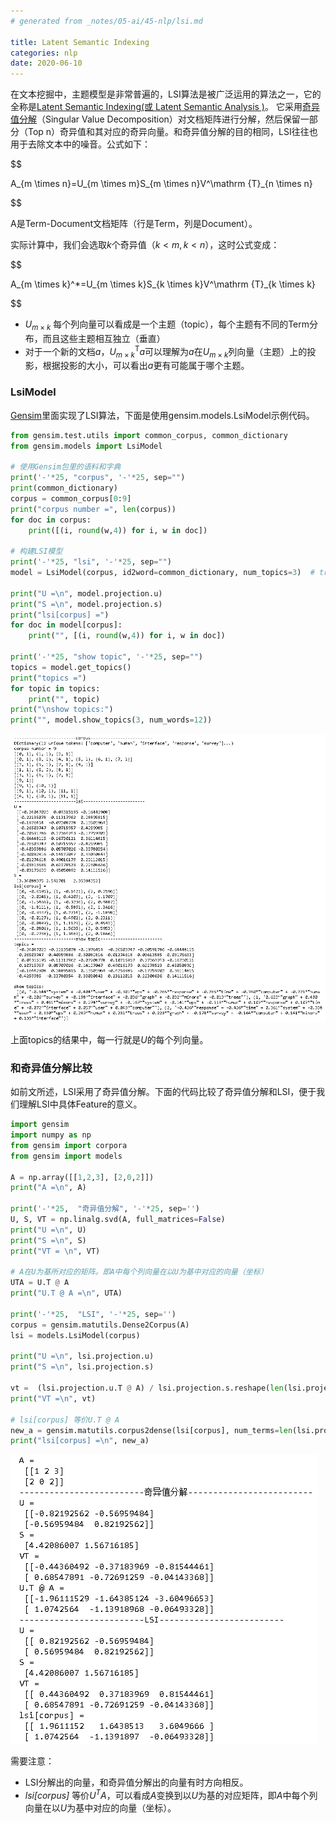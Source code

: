 ```yaml
---
# generated from _notes/05-ai/45-nlp/lsi.md

title: Latent Semantic Indexing
categories: nlp
date: 2020-06-10
---
```


在文本挖掘中，主题模型是非常普遍的，LSI算法是被广泛运用的算法之一，它的全称是[Latent Semantic Indexing(或 Latent Semantic Analysis )](https://en.wikipedia.org/wiki/Latent_semantic_analysis#Latent_semantic_indexing)。 它采用[奇异值分解](https://zh.wikipedia.org/zh-hans/%E5%A5%87%E5%BC%82%E5%80%BC%E5%88%86%E8%A7%A3)（Singular Value Decomposition）对文档矩阵进行分解，然后保留一部分（Top n）奇异值和其对应的奇异向量。和奇异值分解的目的相同，LSI往往也用于去除文本中的噪音。公式如下：

$$

A_{m \times n}=U_{m \times m}S_{m \times n}V^\mathrm {T}_{n \times n}

$$

A是Term-Document文档矩阵（行是Term，列是Document）。

实际计算中，我们会选取$k$个奇异值（$k < m, k < n$），这时公式变成：

$$

A_{m \times k}^*=U_{m \times k}S_{k \times k}V^\mathrm {T}_{k \times k}

$$

- $U_{m \times k}$ 每个列向量可以看成是一个主题（topic），每个主题有不同的Term分布，而且这些主题相互独立（垂直）
- 对于一个新的文档$a$，$U_{m \times k}^\mathrm {T}a$可以理解为$a$在$U_{m \times k}$列向量（主题）上的投影，根据投影的大小，可以看出$a$更有可能属于哪个主题。

### LsiModel

[Gensim](https://radimrehurek.com/gensim/)里面实现了LSI算法，下面是使用gensim.models.LsiModel示例代码。

~~~python
from gensim.test.utils import common_corpus, common_dictionary
from gensim.models import LsiModel

# 使用Gensim包里的语料和字典
print('-'*25, "corpus", '-'*25, sep="") 
print(common_dictionary)
corpus = common_corpus[0:9]
print("corpus number =", len(corpus))
for doc in corpus:
    print([(i, round(w,4)) for i, w in doc])

# 构建LSI模型    
print('-'*25, "lsi", '-'*25, sep="")  
model = LsiModel(corpus, id2word=common_dictionary, num_topics=3)  # train model

print("U =\n", model.projection.u)
print("S =\n", model.projection.s)
print("lsi[corpus] =")
for doc in model[corpus]:
    print("", [(i, round(w,4)) for i, w in doc])

print('-'*25, "show topic", '-'*25, sep="")    
topics = model.get_topics()
print("topics =")
for topic in topics: 
    print("", topic)
print("\nshow topics:")    
print("", model.show_topics(3, num_words=12))
~~~

![image-20200612164118539](/assets/images/image-20200612164118539.png)

上面topics的结果中，每一行就是$U$的每个列向量。

### 和奇异值分解比较

如前文所述，LSI采用了奇异值分解。下面的代码比较了奇异值分解和LSI，便于我们理解LSI中具体Feature的意义。

~~~python
import gensim
import numpy as np
from gensim import corpora
from gensim import models

A = np.array([[1,2,3], [2,0,2]])
print("A =\n", A)

print('-'*25,  "奇异值分解", '-'*25, sep='')
U, S, VT = np.linalg.svd(A, full_matrices=False) 
print("U =\n", U)
print("S =\n", S)
print("VT = \n", VT)

# A在U为基所对应的矩阵。即A中每个列向量在以U为基中对应的向量（坐标）
UTA = U.T @ A
print("U.T @ A =\n", UTA)

print('-'*25,  "LSI", '-'*25, sep='')
corpus = gensim.matutils.Dense2Corpus(A)
lsi = models.LsiModel(corpus)

print("U =\n", lsi.projection.u)
print("S =\n", lsi.projection.s)

vt =  (lsi.projection.u.T @ A) / lsi.projection.s.reshape(len(lsi.projection.s),1)
print("VT =\n", vt)

# lsi[corpus] 等价U.T @ A
new_a = gensim.matutils.corpus2dense(lsi[corpus], num_terms=len(lsi.projection.s))
print("lsi[corpus] =\n", new_a)

~~~

![image-20200612105123078](/assets/images/image-20200612105123078.png)

需要注意：

- LSI分解出的向量，和奇异值分解出的向量有时方向相反。
- *lsi[corpus]* 等价$U^TA$，可以看成$A$变换到以$U$为基的对应矩阵，即$A$中每个列向量在以$U$为基中对应的向量（坐标）。
